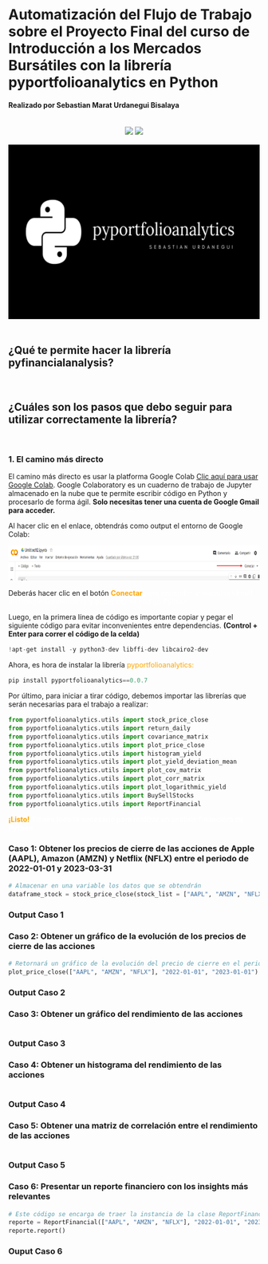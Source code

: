 # **Automatización del Flujo de Trabajo sobre el Proyecto Final del curso de Introducción a los Mercados Bursátiles con la librería pyportfolioanalytics en Python**
#### **Realizado por Sebastian Marat Urdanegui Bisalaya**

<br>

<div style = "text-align:center">
    <img src = "https://img.shields.io/badge/Python-14354C?style=for-the-badge&logo=python&logoColor=white">
    <img src = "https://img.shields.io/badge/deployment-passing-brightgreen">
<div>

<div style = "text-align:left">
<div>
<br>
<img src = "./images/Black Elegant Photography Logo.png" width = "100%" height = "350px">
<br>
<br>

## **¿Qué te permite hacer la librería pyfinancialanalysis?**

<br>

## **¿Cuáles son los pasos que debo seguir para utilizar correctamente la librería?**

<br>

### **1. El camino más directo**
El camino más directo es usar la platforma Google Colab [Clic aquí para usar Google Colab](https://colab.research.google.com/). Google Colaboratory es un cuaderno de trabajo de Jupyter almacenado en la nube que te permite escribir código en Python y procesarlo de forma ágil. **Solo necesitas tener una cuenta de Google Gmail para acceder.**

Al hacer clic en el enlace, obtendrás como output el entorno de Google Colab:

<img src = "./images/introduce_google_colab.png" width = "100%" height = "70px">

Deberás hacer clic en el botón <span style = "color:orange">**Conectar**<span> <span style = "color:white">para encender la máquina virtual de Google Colaboratory y poder correr código Python.

Luego, en la primera línea de código es importante copiar y pegar el siguiente código para evitar inconvenientes entre dependencias. **(Control + Enter para correr el código de la celda)**
<br>

```python
!apt-get install -y python3-dev libffi-dev libcairo2-dev
```
Ahora, es hora de instalar la librería <span style = "color:orange">pyportfolioanalytics:<span> <span style = "color:white"><span>

```python
pip install pyportfolioanalytics==0.0.7
```

Por último, para iniciar a tirar código, debemos importar las librerías que serán necesarias para el trabajo a realizar:

```python
from pyportfolioanalytics.utils import stock_price_close
from pyportfolioanalytics.utils import return_daily
from pyportfolioanalytics.utils import covariance_matrix
from pyportfolioanalytics.utils import plot_price_close
from pyportfolioanalytics.utils import histogram_yield
from pyportfolioanalytics.utils import plot_yield_deviation_mean
from pyportfolioanalytics.utils import plot_cov_matrix
from pyportfolioanalytics.utils import plot_corr_matrix
from pyportfolioanalytics.utils import plot_logarithmic_yield
from pyportfolioanalytics.utils import BuySellStocks
from pyportfolioanalytics.utils import ReportFinancial
```

**<span style="color:orange">¡Listo!<span> <span style="color:white">Tienes todo lo necesario para realizar un análisis financiero en Python<span>**

### **Caso 1: Obtener los precios de cierre de las acciones de Apple (AAPL), Amazon (AMZN) y Netflix (NFLX) entre el periodo de 2022-01-01 y 2023-03-31**

```python
# Almacenar en una variable los datos que se obtendrán
dataframe_stock = stock_price_close(stock_list = ["AAPL", "AMZN", "NFLX"], start = "2022-01-01", end = "2023-03-31")
```

### **Output Caso 1**

### **Caso 2: Obtener un gráfico de la evolución de los precios de cierre de las acciones**

```python
# Retornará un gráfico de la evolución del precio de cierre en el periodo en cuestión
plot_price_close(["AAPL", "AMZN", "NFLX"], "2022-01-01", "2023-01-01")
```

### **Output Caso 2**

### **Caso 3: Obtener un gráfico del rendimiento de las acciones**

```python

```

### **Output Caso 3**

### **Caso 4: Obtener un histograma del rendimiento de las acciones**

```python

```

### **Output Caso 4**

### **Caso 5: Obtener una matriz de correlación entre el rendimiento de las acciones**

```python

```

### **Output Caso 5**

### **Caso 6: Presentar un reporte financiero con los insights más relevantes**

```python
# Este código se encarga de traer la instancia de la clase ReportFinancial con el objetivo de construir automáticamente un reporte financiero con los insights más relevantes
reporte = ReportFinancial(["AAPL", "AMZN", "NFLX"], "2022-01-01", "2023-03-31", [0.8, 0.1, 0.1], 10000)
reporte.report()
```

### **Ouput Caso 6**












